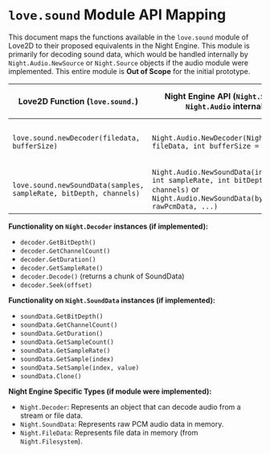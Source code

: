 # `love.sound` Module API Mapping

This document maps the functions available in the `love.sound` module of Love2D to their proposed equivalents in the Night Engine. This module is primarily for decoding sound data, which would be handled internally by `Night.Audio.NewSource` or `Night.Source` objects if the audio module were implemented. This entire module is **Out of Scope** for the initial prototype.

| Love2D Function (`love.sound.`) | Night Engine API (`Night.Sound` or `Night.Audio` internals) | Notes / C# Signature Idea | Status (Prototype Scope) | Done |
|---------------------------------|-------------------------------------------------------------|---------------------------|--------------------------|------|
| `love.sound.newDecoder(filedata, bufferSize)` | `Night.Audio.NewDecoder(Night.FileData fileData, int bufferSize = 4096)` | `public static Night.Decoder NewDecoder(...)` <br> Creates a sound decoder. | Out of Scope | [ ] |
| `love.sound.newSoundData(samples, sampleRate, bitDepth, channels)` | `Night.Audio.NewSoundData(int samples, int sampleRate, int bitDepth, int channels)` or `Night.Audio.NewSoundData(byte[] rawPcmData, ...)` | `public static Night.SoundData NewSoundData(...)` <br> Creates raw sound data. | Out of Scope | [ ] |

**Functionality on `Night.Decoder` instances (if implemented):**
*   `decoder.GetBitDepth()`
*   `decoder.GetChannelCount()`
*   `decoder.GetDuration()`
*   `decoder.GetSampleRate()`
*   `decoder.Decode()` (returns a chunk of SoundData)
*   `decoder.Seek(offset)`

**Functionality on `Night.SoundData` instances (if implemented):**
*   `soundData.GetBitDepth()`
*   `soundData.GetChannelCount()`
*   `soundData.GetDuration()`
*   `soundData.GetSampleCount()`
*   `soundData.GetSampleRate()`
*   `soundData.GetSample(index)`
*   `soundData.SetSample(index, value)`
*   `soundData.Clone()`

**Night Engine Specific Types (if module were implemented):**
*   `Night.Decoder`: Represents an object that can decode audio from a stream or file data.
*   `Night.SoundData`: Represents raw PCM audio data in memory.
*   `Night.FileData`: Represents file data in memory (from `Night.Filesystem`).

